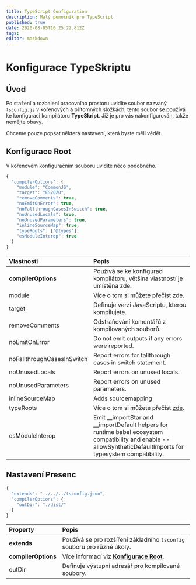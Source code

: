 ```yaml
---
title: TypeScript Configuration
description: Malý pomocník pro TypeScript
published: true
date: 2020-08-05T16:25:22.812Z
tags:
editor: markdown
---
```


# Konfigurace TypeSkriptu

## Úvod

Po stažení a rozbalení pracovního prostoru uvidíte soubor nazvaný `tsconfig.js` v kořenových a přítomných složkách, tento soubor se používá ke konfiguraci kompilátoru **TypeSkript**. Již je pro vás nakonfigurován, takže nemějte obavy.

Chceme pouze popsat některá nastavení, která byste měli vědět.

## Konfigurace Root

V kořenovém konfiguračním souboru uvidíte něco podobného.

```javascript
{
  "compilerOptions": {
    "module": "CommonJS",
    "target": "ES2020",
    "removeComments": true,
    "noEmitOnError": true,
    "noFallthroughCasesInSwitch": true,
    "noUnusedLocals": true,
    "noUnusedParameters": true,
    "inlineSourceMap": true,
    "typeRoots": ["@types"],
    "esModuleInterop": true
  }
}
```

| Vlastnosti                 | Popis                                                                                                                                                               |
|:-------------------------- |:------------------------------------------------------------------------------------------------------------------------------------------------------------------- |
| **compilerOptions**        | Používá se ke konfiguraci kompilátoru, většina vlastností je umístěna zde.                                                                                          |
| module                     | Více o tom si můžete přečíst [zde](https://www.typescriptlang.org/docs/handbook/modules.html).                                                                      |
| target                     | Definuje verzi JavaScriptu, kterou kompilujete.                                                                                                                     |
| removeComments             | Odstraňování komentářů z kompilovaných souborů.                                                                                                                     |
| noEmitOnError              | Do not emit outputs if any errors were reported.                                                                                                                    |
| noFallthroughCasesInSwitch | Report errors for fallthrough cases in switch statement.                                                                                                            |
| noUnusedLocals             | Report errors on unused locals.                                                                                                                                     |
| noUnusedParameters         | Report errors on unused parameters.                                                                                                                                 |
| inlineSourceMap            | Adds sourcemapping                                                                                                                                                  |
| typeRoots                  | Více o tom si můžete přečíst [zde](https://www.typescriptlang.org/docs/handbook/tsconfig-json.html#types-typeroots-and-types).                                      |
| esModuleInterop            | Emit __importStar and __importDefault helpers for runtime babel ecosystem compatibility and enable --allowSyntheticDefaultImports for typesystem compatibility. |

## Nastavení Presenc

```javascript
{
  "extends": "../../../tsconfig.json",
  "compilerOptions": {
    "outDir": "./dist/"
  }
}
```

| Property            | Popis                                                                                 |
|:------------------- |:------------------------------------------------------------------------------------- |
| **extends**         | Používá se pro rozšíření základního `tsconfig` souboru pro různé úkoly.               |
| **compilerOptions** | Více informací viz [**Konfigurace Root**](/dev/presence/tsconfig#root-configuration). |
| outDir              | Definuje výstupní adresář pro kompilované soubory.                                    |
